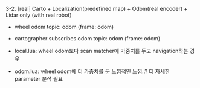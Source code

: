 3-2. [real] Carto + Localization(predefined map) + Odom(real encoder) + Lidar only (with real robot)

- wheel odom topic: odom (frame: odom)
- cartographer subscribes odom topic: odom (frame: odom)

- local.lua: wheel odom보다 scan matcher에 가중치를 두고 navigation하는 경우
- odom.lua: wheel odom에 더 가중치를 둔 느낌적인 느낌..? 더 자세한 parameter 분석 필요
